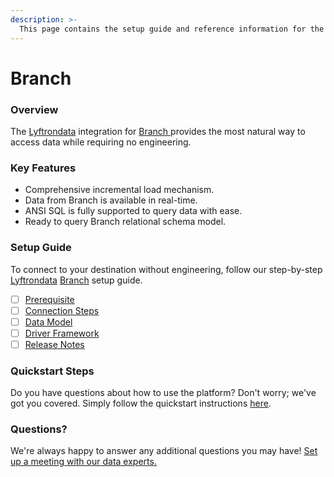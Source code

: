 ```yaml
---
description: >-
  This page contains the setup guide and reference information for the Branch source connector.
---
```


# Branch

### Overview

The [Lyftrondata](https://www.lyftrondata.com/) integration for [Branch](https://www.lyftrondata.com/integration/branch/)[ ](https://www.lyftrondata.com/integration/branch/)provides the most natural way to access data while requiring no engineering.

### Key Features

* Comprehensive incremental load mechanism.
* Data from Branch is available in real-time.&#x20;
* ANSI SQL is fully supported to query data with ease.
* Ready to query Branch relational schema model.

### Setup Guide

To connect to your destination without engineering, follow our step-by-step [Lyftrondata](https://www.lyftrondata.com/)  [Branch](https://www.lyftrondata.com/integration/branch/) setup guide.

* [ ] [Prerequisite](../../business-analytics/branch/prerequisite.md)
* [ ] [Connection Steps](../../business-analytics/branch/connection-steps.md)
* [ ] [Data Model](../../business-analytics/branch/data-model/)
* [ ] [Driver Framework](../../business-analytics/branch/driver-framework/)
* [ ] [Release Notes](../../business-analytics/branch/release-notes.md)

### Quickstart Steps

Do you have questions about how to use the platform? Don't worry; we've got you covered. Simply follow the quickstart instructions [here](../../../quickstart-steps.md).

### Questions? <a href="#questions" id="questions"></a>

We're always happy to answer any additional questions you may have! [Set up a meeting with our data experts.](https://www.lyftrondata.com/book-a-meeting/)

